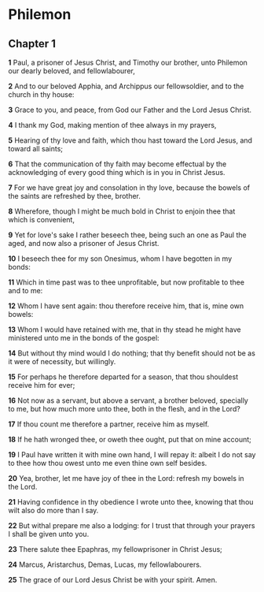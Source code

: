 # Philemon

## Chapter 1

**1** Paul, a prisoner of Jesus Christ, and Timothy our brother, unto Philemon our dearly beloved, and fellowlabourer,

**2** And to our beloved Apphia, and Archippus our fellowsoldier, and to the church in thy house:

**3** Grace to you, and peace, from God our Father and the Lord Jesus Christ.

**4** I thank my God, making mention of thee always in my prayers,

**5** Hearing of thy love and faith, which thou hast toward the Lord Jesus, and toward all saints;

**6** That the communication of thy faith may become effectual by the acknowledging of every good thing which is in you in Christ Jesus.

**7** For we have great joy and consolation in thy love, because the bowels of the saints are refreshed by thee, brother.

**8** Wherefore, though I might be much bold in Christ to enjoin thee that which is convenient,

**9** Yet for love's sake I rather beseech thee, being such an one as Paul the aged, and now also a prisoner of Jesus Christ.

**10** I beseech thee for my son Onesimus, whom I have begotten in my bonds:

**11** Which in time past was to thee unprofitable, but now profitable to thee and to me:

**12** Whom I have sent again: thou therefore receive him, that is, mine own bowels:

**13** Whom I would have retained with me, that in thy stead he might have ministered unto me in the bonds of the gospel:

**14** But without thy mind would I do nothing; that thy benefit should not be as it were of necessity, but willingly.

**15** For perhaps he therefore departed for a season, that thou shouldest receive him for ever;

**16** Not now as a servant, but above a servant, a brother beloved, specially to me, but how much more unto thee, both in the flesh, and in the Lord?

**17** If thou count me therefore a partner, receive him as myself.

**18** If he hath wronged thee, or oweth thee ought, put that on mine account;

**19** I Paul have written it with mine own hand, I will repay it: albeit I do not say to thee how thou owest unto me even thine own self besides.

**20** Yea, brother, let me have joy of thee in the Lord: refresh my bowels in the Lord.

**21** Having confidence in thy obedience I wrote unto thee, knowing that thou wilt also do more than I say.

**22** But withal prepare me also a lodging: for I trust that through your prayers I shall be given unto you.

**23** There salute thee Epaphras, my fellowprisoner in Christ Jesus;

**24** Marcus, Aristarchus, Demas, Lucas, my fellowlabourers.

**25** The grace of our Lord Jesus Christ be with your spirit. Amen.

